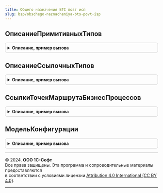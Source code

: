 ```yaml
---
title: Общего назначения БТС повт исп
slug: bsp/obschego-naznacheniya-bts-povt-isp
---
```



## ОписаниеПримитивныхТипов
<details style="margin: 1em 0; padding: 0.5em; border: 1px solid #ccc; border-radius: 6px;">

<summary style="font-weight: bold; cursor: pointer;">Описание, пример вызова</summary>

```bsl

// Возвращает описание тиров, содержащее примитивные типы.
//
// Возвращаемое значение:
//   ОписаниеТипов - описание.
//
Функция ОписаниеПримитивныхТипов() Экспорт
```

Пример вызова
```bsl
Результат = ОбщегоНазначенияБТСПовтИсп.ОписаниеПримитивныхТипов() 
```
</details>

## ОписаниеСсылочныхТипов
<details style="margin: 1em 0; padding: 0.5em; border: 1px solid #ccc; border-radius: 6px;">

<summary style="font-weight: bold; cursor: pointer;">Описание, пример вызова</summary>

```bsl

// Возвращает описание типов, содержащее все ссылочные типы объектов метаданных, существующих
// в конфигурации.
//
// Возвращаемое значение:
//   ОписаниеТипов - описание.
//
Функция ОписаниеСсылочныхТипов() Экспорт
```

Пример вызова
```bsl
Результат = ОбщегоНазначенияБТСПовтИсп.ОписаниеСсылочныхТипов() 
```
</details>

## СсылкиТочекМаршрутаБизнесПроцессов
<details style="margin: 1em 0; padding: 0.5em; border: 1px solid #ccc; border-radius: 6px;">

<summary style="font-weight: bold; cursor: pointer;">Описание, пример вызова</summary>

```bsl

// Возвращает ссылки точек маршрута бизнес-процессов.
//
// Возвращаемое значение:
//   ФиксированноеСоответствие из КлючИЗнчение:
//    * Ключ - Тип - тип ТочкаМаршрутаБизнесПроцессаСсылка,
//    * Значение - Строка - имя бизнес-процесса.
//
Функция СсылкиТочекМаршрутаБизнесПроцессов() Экспорт
```

Пример вызова
```bsl
Результат = ОбщегоНазначенияБТСПовтИсп.СсылкиТочекМаршрутаБизнесПроцессов() 
```
</details>

## МодельКонфигурации
<details style="margin: 1em 0; padding: 0.5em; border: 1px solid #ccc; border-radius: 6px;">

<summary style="font-weight: bold; cursor: pointer;">Описание, пример вызова</summary>

```bsl

// Модель конфигурации.
//
// Возвращаемое значение:
//  ФиксированнаяСтруктура - модель конфигурации:
// * ВсеПеречисления - ФиксированноеСоответствие из КлючИЗначение:
//    ** Ключ - ОбъектМетаданныхПеречисление
//    ** Значение - Булево
// * ВсеСправочники - ФиксированноеСоответствие из КлючИЗначение:
//    ** Ключ - ОбъектМетаданныхСправочник
//    ** Значение - Булево
// * ВсеПланыВидовХарактеристик - ФиксированноеСоответствие из КлючИЗначение:
//    ** Ключ - ОбъектМетаданныхПланВидовХарактеристик
//    ** Значение - Булево
// * ВсеПланыСчетов - ФиксированноеСоответствие из КлючИЗначение:
//    ** Ключ - ОбъектМетаданныхПланСчетов
//    ** Значение - Булево
// * ВсеПланыВидовРасчета - ФиксированноеСоответствие из КлючИЗначение:
//    ** Ключ - ОбъектМетаданныхПланВидовРасчета
//    ** Значение - Булево
// * ВсеПланыОбмена - ФиксированноеСоответствие из КлючИЗначение:
//    ** Ключ - ОбъектМетаданныхПланОбмена
//    ** Значение - Булево
// * ВсеНаборыЗаписей - ФиксированноеСоответствие из КлючИЗначение:
//    ** Ключ - ОбъектМетаданных
//    ** Значение - Булево
// * ВсеРегистрыСведений - ФиксированноеСоответствие из КлючИЗначение:
//    ** Ключ - ОбъектМетаданныхРегистрСведений
//    ** Значение - Булево
// * ВсеРегистрыНакопления - ФиксированноеСоответствие из КлючИЗначение:
//    ** Ключ - ОбъектМетаданныхРегистрНакопления
//    ** Значение - Булево
// * ВсеРегистрыБухгалтерии - ФиксированноеСоответствие из КлючИЗначение:
//    ** Ключ - ОбъектМетаданныхРегистрБухгалтерии
//    ** Значение - Булево
// * ВсеРегистрыРасчета - ФиксированноеСоответствие из КлючИЗначение:
//    ** Ключ - ОбъектМетаданныхРегистрРасчета
//    ** Значение - Булево
// * ВсеНезависимыеНаборыЗаписей - ФиксированноеСоответствие из КлючИЗначение:
//    ** Ключ - ОбъектМетаданных
//    ** Значение - Булево
// * ВсеСсылочныеДанныеПоддерживающиеПредопределенныеЭлементы - ФиксированноеСоответствие из КлючИЗначение:
//    ** Ключ - ОбъектМетаданных
//    ** Значение - Булево
// * ВсеНаборыЗаписейПоследовательности - ФиксированноеСоответствие из КлючИЗначение:
//    ** Ключ - ОбъектМетаданных
//    ** Значение - Булево
// * ВсеНаборыЗаписейПерерасчета - ФиксированноеСоответствие из КлючИЗначение:
//    ** Ключ - ОбъектМетаданных
//    ** Значение - Булево
Функция МодельКонфигурации() Экспорт
```

Пример вызова
```bsl
Результат = ОбщегоНазначенияБТСПовтИсп.МодельКонфигурации() 
```
</details>

---

© 2024, **ООО 1С-Софт**  
Все права защищены. Эта программа и сопроводительные материалы предоставляются  
в соответствии с условиями лицензии [Attribution 4.0 International (CC BY 4.0)](https://creativecommons.org/licenses/by/4.0/legalcode).

---
